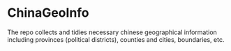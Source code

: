 # ChinaGeoInfo
The repo collects and tidies necessary chinese geographical information including provinces (political districts), counties and cities, boundaries, etc.
